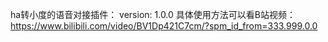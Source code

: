 ha转小度的语音对接插件：
version: 1.0.0
具体使用方法可以看B站视频：https://www.bilibili.com/video/BV1Dp421C7cm/?spm_id_from=333.999.0.0
